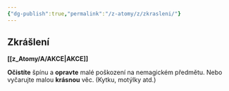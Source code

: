 ```yaml
---
{"dg-publish":true,"permalink":"/z-atomy/z/zkrasleni/"}
---
```


## Zkrášlení 
**[[z_Atomy/A/AKCE\|AKCE]]**

**Očistíte** špínu a **opravte** malé poškození na nemagickém předmětu.
Nebo vyčarujte malou **krásnou** věc. (Kytku, motýlky atd.)